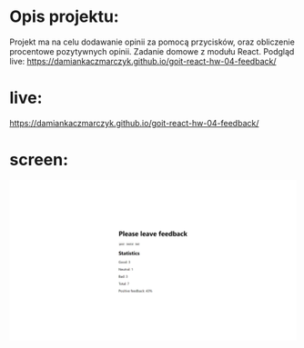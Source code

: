 # Opis projektu:

Projekt ma na celu dodawanie opinii za pomocą przycisków, oraz obliczenie
procentowe pozytywnych opinii. Zadanie domowe z modułu React. Podgląd live:
https://damiankaczmarczyk.github.io/goit-react-hw-04-feedback/

# live:

https://damiankaczmarczyk.github.io/goit-react-hw-04-feedback/

# screen:

![Alt text](./public/react04feedback.png 'screen')
